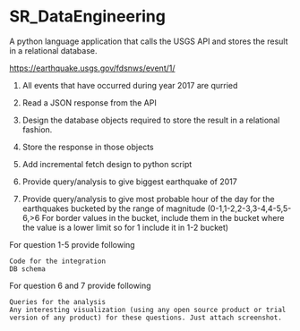 # SR_DataEngineering
A python language application that calls the USGS API and stores the result in a relational database.

https://earthquake.usgs.gov/fdsnws/event/1/


1) All events that have occurred during year 2017 are qurried

2) Read a JSON response from the API

3) Design the database objects required to store the result in a relational fashion.

4) Store the response in those objects

5) Add incremental fetch design to python script

6) Provide query/analysis to give biggest earthquake of 2017

7) Provide query/analysis to give most probable hour of the day for the earthquakes bucketed by the range of magnitude (0-1,1-2,2-3,3-4,4-5,5-6,>6   For border values in the bucket, include them in the bucket where the value is a lower limit so for 1 include it in 1-2 bucket)

For question 1-5 provide following

    Code for the integration
    DB schema

For question 6 and 7 provide following

    Queries for the analysis
    Any interesting visualization (using any open source product or trial version of any product) for these questions. Just attach screenshot.
    
